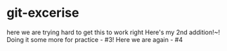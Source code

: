 # git-excerise

here we are trying hard to get this to work right
Here's my 2nd addition!~!
Doing it some more for practice - #3!
Here we are again - #4
